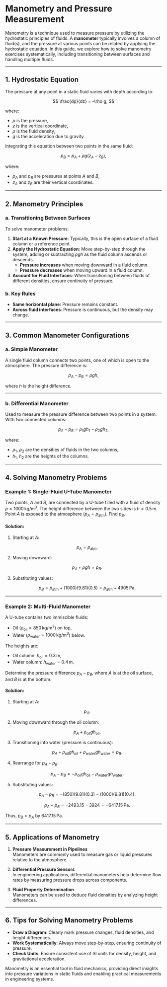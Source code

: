 # Manometry and Pressure Measurement

Manometry is a technique used to measure pressure by utilizing the hydrostatic principles of fluids. A **manometer** typically involves a column of fluid(s), and the pressure at various points can be related by applying the hydrostatic equation. In this guide, we explore how to solve manometry exercises systematically, including transitioning between surfaces and handling multiple fluids.

---

## 1. **Hydrostatic Equation**

The pressure at any point in a static fluid varies with depth according to:

$$
\frac{dp}{dz} = -\rho g,
$$

where:
- $p$ is the pressure,
- $z$ is the vertical coordinate,
- $\rho$ is the fluid density,
- $g$ is the acceleration due to gravity.

Integrating this equation between two points in the same fluid:

$$
p_B = p_A + \rho g (z_A - z_B),
$$

where:
- $p_A$ and $p_B$ are pressures at points $A$ and $B$,
- $z_A$ and $z_B$ are their vertical coordinates.

---

## 2. **Manometry Principles**

### a. Transitioning Between Surfaces

To solve manometer problems:
1. **Start at a Known Pressure**: Typically, this is the open surface of a fluid column or a reference point.
2. **Apply the Hydrostatic Equation**: Move step-by-step through the system, adding or subtracting $\rho g h$ as the fluid column ascends or descends.
   - **Pressure increases** when moving downward in a fluid column.
   - **Pressure decreases** when moving upward in a fluid column.
3. **Account for Fluid Interfaces**: When transitioning between fluids of different densities, ensure continuity of pressure.

### b. Key Rules

- **Same horizontal plane**: Pressure remains constant.
- **Across fluid interfaces**: Pressure is continuous, but the density may change.

---

## 3. **Common Manometer Configurations**

### a. **Simple Manometer**
A single fluid column connects two points, one of which is open to the atmosphere. The pressure difference is:

$$
p_A - p_B = \rho g h,
$$

where $h$ is the height difference.

---

### b. **Differential Manometer**
Used to measure the pressure difference between two points in a system. With two connected columns:

$$
p_A - p_B = \rho_1 g h_1 - \rho_2 g h_2,
$$

where:
- $\rho_1$, $\rho_2$ are the densities of fluids in the two columns,
- $h_1$, $h_2$ are the heights of the columns.

---

## 4. **Solving Manometry Problems**

### Example 1: Single-Fluid U-Tube Manometer
Two points, $A$ and $B$, are connected by a U-tube filled with a fluid of density $\rho = 1000 \, \text{kg/m}^3$. The height difference between the two sides is $h = 0.5 \, \text{m}$. Point $A$ is exposed to the atmosphere ($p_A = p_{\text{atm}}$). Find $p_B$.

#### Solution:
1. Starting at $A$:

   $$
   p_A = p_{\text{atm}}.
   $$

2. Moving downward:

   $$
   p_A + \rho g h = p_B.
   $$

3. Substituting values:

   $$
   p_B = p_{\text{atm}} + (1000)(9.81)(0.5) = p_{\text{atm}} + 4905 \, \text{Pa}.
   $$

---

### Example 2: Multi-Fluid Manometer
A U-tube contains two immiscible fluids:
- Oil ($\rho_{\text{oil}} = 850 \, \text{kg/m}^3$) on top,
- Water ($\rho_{\text{water}} = 1000 \, \text{kg/m}^3$) below.

The heights are:
- Oil column: $h_{\text{oil}} = 0.3 \, \text{m}$,
- Water column: $h_{\text{water}} = 0.4 \, \text{m}$.

Determine the pressure difference $p_A - p_B$, where $A$ is at the oil surface, and $B$ is at the bottom.

#### Solution:
1. Starting at $A$:

   $$
   p_A.
   $$

2. Moving downward through the oil column:

   $$
   p_A + \rho_{\text{oil}} g h_{\text{oil}}.
   $$

3. Transitioning into water (pressure is continuous):

   $$
   p_A + \rho_{\text{oil}} g h_{\text{oil}} + \rho_{\text{water}} g h_{\text{water}} = p_B.
   $$

4. Rearrange for $p_A - p_B$:

   $$
   p_A - p_B = -\rho_{\text{oil}} g h_{\text{oil}} - \rho_{\text{water}} g h_{\text{water}}.
   $$

5. Substituting values:

   $$
   p_A - p_B = -(850)(9.81)(0.3) - (1000)(9.81)(0.4).
   $$

   $$
   p_A - p_B = -2493.15 - 3924 = -6417.15 \, \text{Pa}.
   $$

Thus, $p_B > p_A$ by $6417.15 \, \text{Pa}$.

---

## 5. **Applications of Manometry**

1. **Pressure Measurement in Pipelines**  
   Manometers are commonly used to measure gas or liquid pressures relative to the atmosphere.

2. **Differential Pressure Sensors**  
   In engineering applications, differential manometers help determine flow rates by measuring pressure drops across components.

3. **Fluid Property Determination**  
   Manometers can be used to deduce fluid densities by analyzing height differences.

---

## 6. **Tips for Solving Manometry Problems**

- **Draw a Diagram**: Clearly mark pressure changes, fluid densities, and height differences.
- **Work Systematically**: Always move step-by-step, ensuring continuity of pressure.
- **Check Units**: Ensure consistent use of SI units for density, height, and gravitational acceleration.

Manometry is an essential tool in fluid mechanics, providing direct insights into pressure variations in static fluids and enabling practical measurements in engineering systems.
